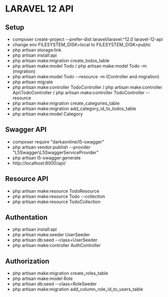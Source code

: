 # LARAVEL 12 API

## Setup

-   composer create-project --prefer-dist laravel/laravel:^12.0 laravel-12-api
-   change env FILESYSTEM_DISK=local to FILESYSTEM_DISK=public
-   php artisan storage:link
-   php artisan install:api
-   php artisan make:migration create_todos_table
-   php artisan make:model Todo / php artisan make:model Todo -m (migration)
-   php artisan make:model Todo --resource -m (Controller and migration)
-   php artisan migrate
-   php artisan make:controller TodoController / php artisan make:controller Api\TodoController / php artisan make:controller TodoController --resource
-   php artisan make:migration create_categories_table
-   php artisan make:migration add_category_id_to_todos_table
-   php artisan make:model Category

## Swagger API

-   composer require "darkaonline/l5-swagger"
-   php artisan vendor:publish --provider "L5Swagger\L5SwaggerServiceProvider"
-   php artisan l5-swagger:generate
-   http://localhost:8000/api/

## Resource API

-   php artisan make:resource TodoResource
-   php artisan make:resource Todo --collection
-   php artisan make:resource TodoCollection

## Authentation

-   php artisan install:api
-   php artisan make:seeder UserSeeder
-   php artisan db:seed --class=UserSeeder
-   php artisan make:controller AuthController

## Authorization

-   php artisan make:migration create_roles_table
-   php artisan make:model Role
-   php artisan db:seed --class=RoleSeeder
-   php artisan make:migration add_column_role_id_to_users_table
